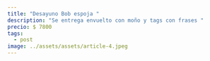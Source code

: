 ```yaml
---
title: "Desayuno Bob espoja "
description: "Se entrega envuelto con moño y tags con frases "
precio: $ 7800
tags:
  - post
image: ../assets/assets/article-4.jpeg
---
```


